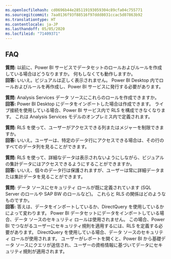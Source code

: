 ```yaml
---
ms.openlocfilehash: cd0696b44e285119193059304c89cfa04c755771
ms.sourcegitcommit: 7aa0136f93f88516f97ddd8031ccac5d07863b92
ms.translationtype: HT
ms.contentlocale: ja-JP
ms.lasthandoff: 05/05/2020
ms.locfileid: "71409371"
---
```

## <a name="faq"></a>FAQ
**質問:** 以前に、Power BI サービスでデータセットのロールおよびルールを作成している場合はどうなりますか。 何もしなくても動作しますか。  
**回答:** いいえ。ビジュアルは正しく表示されません。 Power BI Desktop 内でロールおよびルールを再作成し、Power BI サービスに発行する必要があります。

**質問:** Analysis Services データ ソースにこれらのロールを作成できますか。  
**回答:** Power BI Desktop にデータをインポートした場合は作成できます。 ライブ接続を使用している場合、Power BI サービス内で RLS を構成できなくなります。 これは Analysis Services モデルのオンプレミス内で定義されます。

**質問:** RLS を使って、ユーザーがアクセスできる列またはメジャーを制限できますか。  
**回答:** いいえ。ユーザーは、特定のデータ行にアクセスできる場合は、その行のすべてのデータ列を見ることができます。

**質問:** RLS を使って、詳細なデータは表示されないようにしながら、ビジュアルの集計データにはアクセスできるようにすることができますか。  
**回答:** いいえ、個々のデータ行は保護されますが、ユーザーは常に詳細データまたは集計データを見ることができます。

**質問:** データ ソースにセキュリティ ロールが既に定義されています (SQL Server のロールや SAP BW のロールなど)。 これらと RLS の関係はどのようなものですか。  
**回答:** 答えは、データをインポートしているか、DirectQuery を使用しているかによって変わります。 Power BI データセットにデータをインポートしている場合、データ ソースのセキュリティ ロールは使用されません。 この場合、Power BI でつながるユーザーにセキュリティ規則を適用するには、RLS を定義する必要があります。 DirectQuery を使用している場合、データ ソースのセキュリティ ロールが使用されます。 ユーザーがレポートを開くと、Power BI から基礎データ ソースにクエリが送信され、ユーザーの資格情報に基づいてデータにセキュリティ規則が適用されます。
